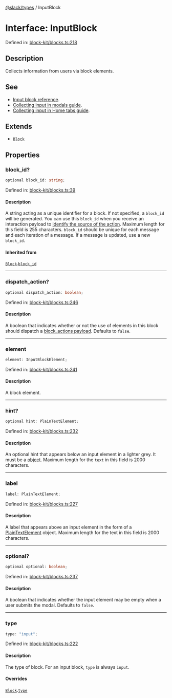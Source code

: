 [@slack/types](../index.md) / InputBlock

# Interface: InputBlock

Defined in: [block-kit/blocks.ts:218](https://github.com/slackapi/node-slack-sdk/blob/main/packages/types/src/block-kit/blocks.ts#L218)

## Description

Collects information from users via block elements.

## See

 - [Input block reference](https://docs.slack.dev/reference/block-kit/blocks/input-block).
 - [Collecting input in modals guide](https://docs.slack.dev/surfaces/modals#gathering_input).
 - [Collecting input in Home tabs guide](https://docs.slack.dev/surfaces/app-home).

## Extends

- [`Block`](Block.md)

## Properties

### block\_id?

```ts
optional block_id: string;
```

Defined in: [block-kit/blocks.ts:39](https://github.com/slackapi/node-slack-sdk/blob/main/packages/types/src/block-kit/blocks.ts#L39)

#### Description

A string acting as a unique identifier for a block. If not specified, a `block_id` will be generated.
You can use this `block_id` when you receive an interaction payload to
[identify the source of the action](https://docs.slack.dev/interactivity/handling-user-interaction#payloads).
Maximum length for this field is 255 characters. `block_id` should be unique for each message and each iteration of
a message. If a message is updated, use a new `block_id`.

#### Inherited from

[`Block`](Block.md).[`block_id`](Block.md#block_id)

***

### dispatch\_action?

```ts
optional dispatch_action: boolean;
```

Defined in: [block-kit/blocks.ts:246](https://github.com/slackapi/node-slack-sdk/blob/main/packages/types/src/block-kit/blocks.ts#L246)

#### Description

A boolean that indicates whether or not the use of elements in this block should dispatch a
[block\_actions payload](https://docs.slack.dev/reference/interaction-payloads/block_actions-payload). Defaults to `false`.

***

### element

```ts
element: InputBlockElement;
```

Defined in: [block-kit/blocks.ts:241](https://github.com/slackapi/node-slack-sdk/blob/main/packages/types/src/block-kit/blocks.ts#L241)

#### Description

A block element.

***

### hint?

```ts
optional hint: PlainTextElement;
```

Defined in: [block-kit/blocks.ts:232](https://github.com/slackapi/node-slack-sdk/blob/main/packages/types/src/block-kit/blocks.ts#L232)

#### Description

An optional hint that appears below an input element in a lighter grey. It must be a
[object](PlainTextElement.md). Maximum length for the `text` in this field is 2000 characters.

***

### label

```ts
label: PlainTextElement;
```

Defined in: [block-kit/blocks.ts:227](https://github.com/slackapi/node-slack-sdk/blob/main/packages/types/src/block-kit/blocks.ts#L227)

#### Description

A label that appears above an input element in the form of a [PlainTextElement](PlainTextElement.md) object.
Maximum length for the text in this field is 2000 characters.

***

### optional?

```ts
optional optional: boolean;
```

Defined in: [block-kit/blocks.ts:237](https://github.com/slackapi/node-slack-sdk/blob/main/packages/types/src/block-kit/blocks.ts#L237)

#### Description

A boolean that indicates whether the input element may be empty when a user submits the modal.
Defaults to `false`.

***

### type

```ts
type: "input";
```

Defined in: [block-kit/blocks.ts:222](https://github.com/slackapi/node-slack-sdk/blob/main/packages/types/src/block-kit/blocks.ts#L222)

#### Description

The type of block. For an input block, `type` is always `input`.

#### Overrides

[`Block`](Block.md).[`type`](Block.md#type)
